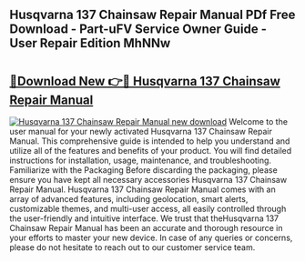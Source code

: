 ## Husqvarna 137 Chainsaw Repair Manual PDf Free Download - Part-uFV Service Owner Guide - User Repair Edition MhNNw

# <h2><a href="http://bc68012.oget.top/?id=Husqvarna+137+Chainsaw+Repair+Manual">🔗Download New 👉🔴 Husqvarna 137 Chainsaw Repair Manual</a></h2>

[![Husqvarna 137 Chainsaw Repair Manual new download](https://i.imgur.com/5g1atiW.png)](http://bc68012.oget.top/?id=Husqvarna+137+Chainsaw+Repair+Manual)
Welcome to the user manual for your newly activated Husqvarna 137 Chainsaw Repair Manual. This comprehensive guide is intended to help you understand and utilize all of the features and benefits of your product. You will find detailed instructions for installation, usage, maintenance, and troubleshooting. Familiarize with the Packaging Before discarding the packaging, please ensure you have kept all necessary accessories Husqvarna 137 Chainsaw Repair Manual. Husqvarna 137 Chainsaw Repair Manual comes with an array of advanced features, including geolocation, smart alerts, customizable themes, and multi-user access, all easily controlled through the user-friendly and intuitive interface. We trust that theHusqvarna 137 Chainsaw Repair Manual has been an accurate and thorough resource in your efforts to master your new device. In case of any queries or concerns, please do not hesitate to reach out to our customer service team.
